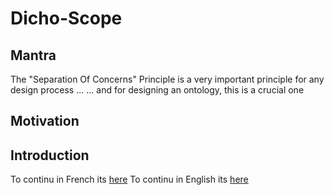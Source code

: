 Dicho-Scope
==

Mantra 
-
The "Separation Of Concerns" Principle is a very important principle for any design process ...
... and for designing an ontology, this is a crucial one

Motivation
-

Introduction
-
To continu in French its <a href="https://github.com/iPlumb3r/Dicho-Scope/blob/master/Introduction_FR.md">here</a>
To continu in English its <a href="https://github.com/iPlumb3r/Dicho-Scope/blob/master/Introduction_EN.md">here</a>
